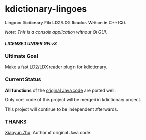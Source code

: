 kdictionary-lingoes
===================

Lingoes Dictionary File LD2/LDX Reader. Written in C++(Qt).

_Note: This is a console application without Qt GUI._

##### LICENSED UNDER GPLv3 ######


### Ultimate Goal

Make a fast LD2/LDX reader plugin for kdictionary.

### Current Status

**All functions** of the [original Java code](https://code.google.com/p/dict4cn/source/browse/trunk/importer/src/LingoesLd2Reader.java) are ported well.

Only core code of this project will be merged in kdictionary project.

This project will continue to be independent afterwards.

### THANKS

[Xiaoyun Zhu](https://code.google.com/u/117780958602636136739/): Author of original Java code.